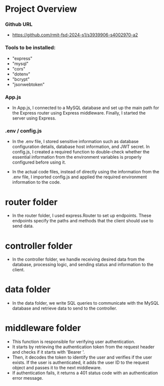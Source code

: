 # Project Overview

### Github URL

- https://github.com/rmit-fsd-2024-s1/s3939906-s4002970-a2

### Tools to be installed:

- "express"
- "mysql"
- "cors"
- "dotenv"
- "bcrypt"
- "jsonwebtoken"

### App.js

- In App.js, I connected to a MySQL database and set up the main path for the Express router using Express middleware. Finally, I started the server using Express.

### .env / config.js

- In the .env file, I stored sensitive information such as database configuration details, database host information, and JWT secret. In config.js, I created a required function to double-check whether the essential information from the environment variables is properly configured before using it.

- In the actual code files, instead of directly using the information from the .env file, I imported config.js and applied the required environment information to the code.

# router folder

- In the router folder, I used express.Router to set up endpoints. These endpoints specify the paths and methods that the client should use to send data.

# controller folder

- In the controller folder, we handle receiving desired data from the database, processing logic, and sending status and information to the client.

# data folder

- In the data folder, we write SQL queries to communicate with the MySQL database and retrieve data to send to the controller.

# middleware folder

- This function is responsible for verifying user authentication.
- It starts by retrieving the authentication token from the request header and checks if it starts with 'Bearer '.
- Then, it decodes the token to identify the user and verifies if the user exists. If the user is authenticated, it adds the user ID to the request object and passes it to the next middleware.
- If authentication fails, it returns a 401 status code with an authentication error message.
